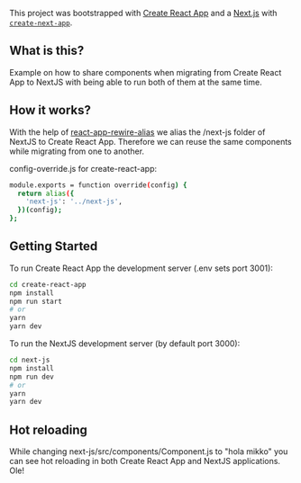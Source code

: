 This project was bootstrapped with [Create React App](https://github.com/facebook/create-react-app) and a [Next.js](https://nextjs.org/) with [`create-next-app`](https://github.com/vercel/next.js/tree/canary/packages/create-next-app).

## What is this?

Example on how to share components when migrating from Create React App to NextJS with being able to run both of them at the same time.

## How it works?

With the help of [react-app-rewire-alias](https://github.com/oklas/react-app-rewire-alias) we alias the /next-js folder of NextJS to Create React App. Therefore we can reuse the same components while migrating from one to another.

config-override.js for create-react-app:

```bash
module.exports = function override(config) {
  return alias({
    'next-js': '../next-js',
  })(config);
};
```

## Getting Started

To run Create React App the development server (.env sets port 3001):

```bash
cd create-react-app
npm install
npm run start
# or
yarn
yarn dev
```

To run the NextJS development server (by default port 3000):

```bash
cd next-js
npm install
npm run dev
# or
yarn
yarn dev
```

## Hot reloading

While changing next-js/src/components/Component.js to "hola mikko" you can see hot reloading in both Create React App and NextJS applications. Ole!
